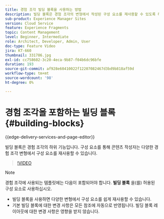 ```yaml
---
title: 경험 조각 빌딩 블록을 사용하는 방법
description: 빌딩 블록은 경험 조각의 변형에서 작성된 구성 요소를 재사용할 수 있도록 하는 경험 조각의 하위 기능입니다.
sub-product: Experience Manager Sites
version: Cloud Service
feature: Experience Fragments
topic: Content Management
level: Beginner, Intermediate
role: Architect, Developer, Admin, User
doc-type: Feature Video
jira: KT-660
thumbnail: 331786.jpg
exl-id: cc758602-3c20-4eca-9b87-f04b6dc96bfe
duration: 193
source-git-commit: af928e60410022f12207082467d3bd9b818af59d
workflow-type: tm+mt
source-wordcount: '98'
ht-degree: 0%

---
```


# 경험 조각을 포함하는 빌딩 블록 {#building-blocks}

{{edge-delivery-services-and-page-editor}}

빌딩 블록은 경험 조각의 하위 기능입니다. 구성 요소를 통해 콘텐츠 작성자는 다양한 경험 조각 변형에서 구성 요소를 재사용할 수 있습니다.

>[!VIDEO](https://video.tv.adobe.com/v/331786?quality=12&learn=on)

>[!NOTE]
>
> 경험 조각에 사용되는 템플릿에는 다음이 포함되어야 합니다. **빌딩 블록** 을(를) 허용된 구성 요소로 사용하십시오.

* 빌딩 블록을 사용하면 다양한 변형에서 구성 요소를 쉽게 재사용할 수 있습니다.
* 기본 빌딩 블록에 대한 변경 사항은 모든 참조에 자동으로 반영됩니다. 빌딩 블록 레이아웃에 대한 변경 사항은 영향을 받지 않습니다.
